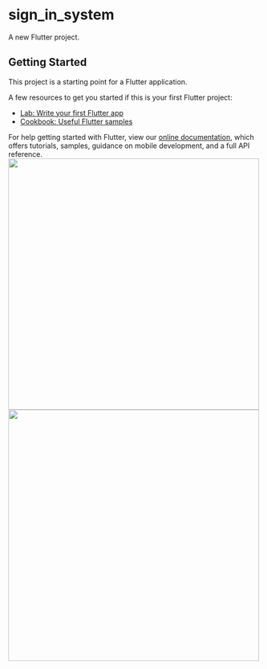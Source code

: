 # sign_in_system

A new Flutter project.

## Getting Started

This project is a starting point for a Flutter application.

A few resources to get you started if this is your first Flutter project:

- [Lab: Write your first Flutter app](https://flutter.dev/docs/get-started/codelab)
- [Cookbook: Useful Flutter samples](https://flutter.dev/docs/cookbook)

For help getting started with Flutter, view our
[online documentation](https://flutter.dev/docs), which offers tutorials,
samples, guidance on mobile development, and a full API reference.
<img src = "https://user-images.githubusercontent.com/97790822/153416057-5b17cbf3-8774-4360-8afe-ebad0190446e.jpg" width="500">
<img src = "https://user-images.githubusercontent.com/97790822/153416078-5f25db88-45e7-4765-af16-de3840997a04.jpg" width="500">
